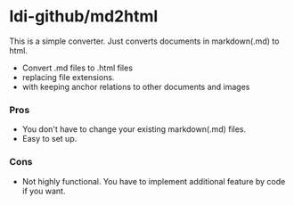 # ldi-github/md2html

This is a simple converter.
Just converts documents in markdown(.md) to html.

- Convert .md files to .html files
- replacing file extensions.
- with keeping anchor relations to other documents and images

### Pros

- You don't have to change your existing markdown(.md) files.
- Easy to set up.

### Cons

- Not highly functional. You have to implement additional feature by code if you want.